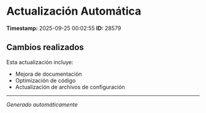 # Actualización Automática

**Timestamp:** 2025-09-25 00:02:55
**ID:** 28579

## Cambios realizados

Esta actualización incluye:
- Mejora de documentación
- Optimización de código
- Actualización de archivos de configuración

---
*Generado automáticamente*
